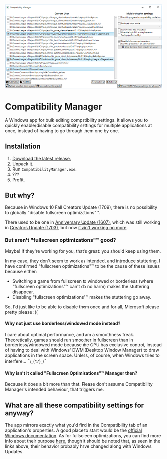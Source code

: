 ![Application screenshot](Screenshot.png)

# Compatibility Manager

A Windows app for bulk editing compatibility settings. It allows you to quickly enable/disable compatibility settings for multiple applications at once, instead of having to go through them one by one.

## Installation

1. [Download the latest release.](https://github.com/Skymirrh/CompatibilityManager/releases/latest)
1. Unpack it.
1. Run `CompatibilityManager.exe`.
1. ???
1. Profit.

## But why?

Because in Windows 10 Fall Creators Update (1709), there is no possibility to globally "disable fullscreen optimizations"™.

There used to be one in [Anniversary Update (1607)](https://www.reddit.com/r/Windows10/comments/645ukf/windows_10_cu_fullscreen_optimizations/dhounib/?context=1),
which was still working in [Creators Update (1703)](https://www.reddit.com/r/Windows10/comments/645ukf/windows_10_cu_fullscreen_optimizations/dmyx1y9/?context=1),
but now [it ain't working no more](https://www.reddit.com/r/Windows10/comments/78r88x/can_i_disable_full_screen_optimizations_globally/dp95fpy/?context=100).

### But aren't "fullscreen optimizations"™ good?

Maybe! If they're working for you, that's great: you should keep using them.

In my case, they don't seem to work as intended, and introduce stuttering. I have confirmed "fullscreen optimizations"™ to be the cause of these issues because either:
* Switching a game from fullscreen to windowed or borderless (where "fullscreen optimizations"™ can't do no harm) makes the stuttering disappear.
* Disabling "fullscreen optimizations"™ makes the stuttering go away.

So, I'd just like to be able to disable them once and for all, Microsoft please pretty please :((

#### Why not just use borderless/windowed mode instead?

I care about optimal performance, and am a smoothness freak.
Theoretically, games should run smoother in fullscreen than in borderless/windowed mode because the GPU has exclusive control, instead of having to deal with Windows' DWM (Desktop Window Manager) to draw applications in the screen space.
Unless, of course, when Windows tries to interfere... ¯\\\_(ツ)_/¯

#### Why isn't it called "Fullscreen Optimizations"™ Manager then?

Because it does a bit more than that. Please don't assume Compatibility Manager's intended behaviour, that triggers me.

## What are all these compatibility settings for anyway?

The app mirrors exactly what you'd find in the Compatibility tab of an application's properties.
A good place to start would be the [official Windows documentation](https://support.microsoft.com/en-us/help/15078/windows-make-older-programs-compatible).
As for fullscreen optimizations, you can find more info about their purpose [here](https://www.reddit.com/r/Windows10/comments/645ukf/windows_10_cu_fullscreen_optimizations/), though it should be noted that, as seen in the links above, their behavior probably have changed along with Windows Updates.
